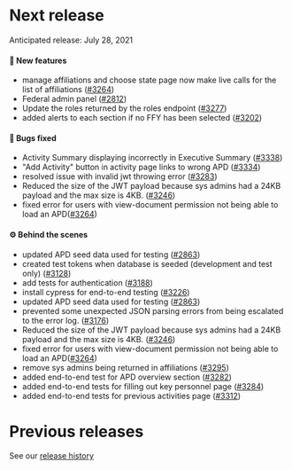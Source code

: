# Next release

Anticipated release: July 28, 2021

#### 🚀 New features

- manage affiliations and choose state page now make live calls for the list of affiliations ([#3264])
- Federal admin panel ([#2812])
- Update the roles returned by the roles endpoint ([#3277])
- added alerts to each section if no FFY has been selected ([#3202])

#### 🐛 Bugs fixed

- Activity Summary displaying incorrectly in Executive Summary ([#3338])
- "Add Activity" button in activity page links to wrong APD ([#3334])
- resolved issue with invalid jwt throwing error ([#3283])
- Reduced the size of the JWT payload because sys admins had a 24KB payload and the max size is 4KB. ([#3246])
- fixed error for users with view-document permission not being able to load an APD([#3264])

#### ⚙️ Behind the scenes

- updated APD seed data used for testing ([#2863])
- created test tokens when database is seeded (development and test only) ([#3128])
- add tests for authentication ([#3188])
- install cypress for end-to-end testing ([#3226])
- updated APD seed data used for testing ([#2863])
- prevented some unexpected JSON parsing errors from being escalated to the error log. ([#3176])
- Reduced the size of the JWT payload because sys admins had a 24KB payload and the max size is 4KB. ([#3246])
- fixed error for users with view-document permission not being able to load an APD([#3264])
- remove sys admins being returned in affiliations ([#3295])
- added end-to-end test for APD overview section ([#3282])
- added end-to-end tests for filling out key personnel page ([#3284])
- added end-to-end tests for previous activities page ([#3312])

# Previous releases

See our [release history](https://github.com/CMSgov/eAPD/releases)

[#2812]: https://github.com/CMSgov/eAPD/issues/2812
[#3283]: https://github.com/CMSgov/eAPD/issues/3283
[#2863]: https://github.com/CMSgov/eAPD/issues/2863
[#3128]: https://github.com/CMSgov/eAPD/issues/3128
[#3188]: https://github.com/CMSgov/eAPD/issues/3188
[#3226]: https://github.com/CMSgov/eAPD/issues/3226
[#3246]: https://github.com/CMSgov/eAPD/issues/3246
[#3202]: https://github.com/CMSgov/eAPD/issues/3202
[#3164]: https://github.com/CMSgov/eAPD/issues/3164
[#3176]: https://github.com/CMSgov/eAPD/issues/3176
[#3264]: https://github.com/CMSgov/eAPD/issues/3264
[#3295]: https://github.com/CMSgov/eAPD/issues/3295
[#3334]: https://github.com/CMSgov/eAPD/issues/3334
[#3338]: https://github.com/CMSgov/eAPD/issues/3338
[#3277]: https://github.com/CMSgov/eAPD/issues/3277
[#3282]: https://github.com/CMSgov/eAPD/issues/3282
[#3284]: https://github.com/CMSgov/eAPD/issues/3284
[#3312]: https://github.com/CMSgov/eAPD/issues/3312